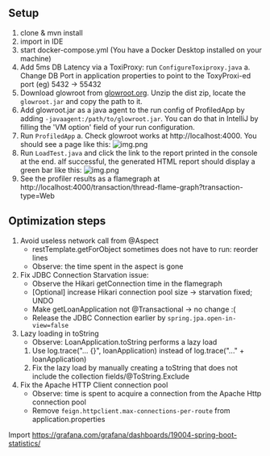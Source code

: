 
## Setup

1. clone & mvn install
2. import in IDE
3. start docker-compose.yml (You have a Docker Desktop installed on your machine)
4. Add 5ms DB Latency via a ToxiProxy: run `ConfigureToxiproxy.java`
   a. Change DB Port in application properties to point to the ToxyProxi-ed port (eg) 5432 -> 55432
5. Download glowroot from [glowroot.org](https://glowroot.org/). Unzip the dist zip, locate the `glowroot.jar` and copy the path to it.
6. Add glowroot.jar as a java agent to the run config of ProfiledApp by adding `-javaagent:/path/to/glowroot.jar`.
   You can do that in IntelliJ by filling the 'VM option' field of your run configuration.
7. Run `ProfiledApp` 
   a. Check glowroot works at http://localhost:4000. You should see a page like this:
   ![img.png](art/glowroot.png)
8. Run `LoadTest.java` and click the link to the report printed in the console at the end. 
   aIf successful, the generated HTML report should display a green bar like this:
   ![img.png](art/gatling.png)
9. See the profiler results as a flamegraph at http://localhost:4000/transaction/thread-flame-graph?transaction-type=Web






## Optimization steps
1. Avoid useless network call from @Aspect
   - restTemplate.getForObject sometimes does not have to run: reorder lines
   - Observe: the time spent in the aspect is gone
2. Fix JDBC Connection Starvation issue:
   - Observe the Hikari getConnection time in the flamegraph
   - [Optional] increase Hikari connection pool size -> starvation fixed; UNDO
   - Make getLoanApplication not @Transactional -> no change :( 
   - Release the JDBC Connection earlier by `spring.jpa.open-in-view=false`
3. Lazy loading in toString
   - Observe: LoanApplication.toString performs a lazy load
   1) Use log.trace("... {}", loanApplication) instead of log.trace("..." + loanApplication)
   2) Fix the lazy load by manually creating a toString that does not include the collection fields/@ToString.Exclude
4. Fix the Apache HTTP Client connection pool
   - Observe: time is spent to acquire a connection from the Apache Http connection pool
   - Remove `feign.httpclient.max-connections-per-route` from application.properties



Import https://grafana.com/grafana/dashboards/19004-spring-boot-statistics/